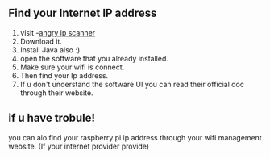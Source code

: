 Find your Internet IP address
----------------------------
1. visit -[angry ip scanner](https://angryip.org)
2. Download it.
3. Install Java also :)
4. open the software that you already installed.
5. Make sure your wifi is connect.
6. Then find your Ip address.
7. If u don't understand the software UI you can read their official doc through their website.

if u have trobule!
-----------------
you can alo find your raspberry pi ip address through your wifi management website. (If your internet provider provide)
